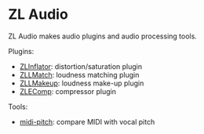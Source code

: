 # ZL Audio

ZL Audio makes audio plugins and audio processing tools.

Plugins:

- [ZLInflator](https://github.com/ZL-Audio/ZLInflator): distortion/saturation plugin
- [ZLLMatch](https://github.com/ZL-Audio/ZLLMatch): loudness matching plugin
- [ZLLMakeup](https://github.com/ZL-Audio/ZLLMakeup): loudness make-up plugin
- [ZLEComp](https://github.com/ZL-Audio/ZLEComp): compressor plugin


Tools:

- [midi-pitch](https://github.com/ZL-Audio/midi-pitch): compare MIDI with vocal pitch
